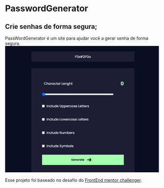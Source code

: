 # PasswordGenerator

## Crie senhas de forma segura;
PassWordGenerator é um site para ajudar você a gerar senha de forma segura. 
![Project image](./src/assets/screenshot.png)

Esse projeto foi baseado no desafio do [ FrontEnd mentor challenger](https://www.frontendmentor.io/challenges/password-generator-app-Mr8CLycqjh).

